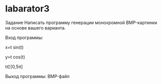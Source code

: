 # labarator3
Задание
Написать программу генерации монохромной BMP-картинки на основе вашего варианта.

Вход программы:

x=t sin(t)

y=t cos(t)

t∈[0,5π]

Выход программы: BMP-файл
